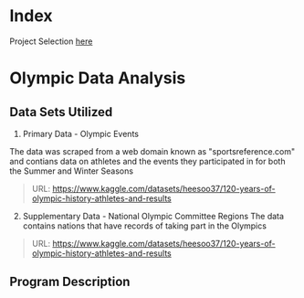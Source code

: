# Index
Project Selection [here](https://github.com/JAMPS657/Personal_Projects/tree/main/Personal%20Programming%20Projects)

# Olympic Data Analysis
## Data Sets Utilized
1. Primary Data - Olympic Events

The data was scraped from a web domain known as "sportsreference.com" and contians data on athletes and the events they participated in for both the Summer and Winter Seasons

>URL: https://www.kaggle.com/datasets/heesoo37/120-years-of-olympic-history-athletes-and-results

2. Supplementary Data - National Olympic Committee Regions
The data contains nations that have records of taking part in the Olympics

>URL: https://www.kaggle.com/datasets/heesoo37/120-years-of-olympic-history-athletes-and-results

## Program Description
